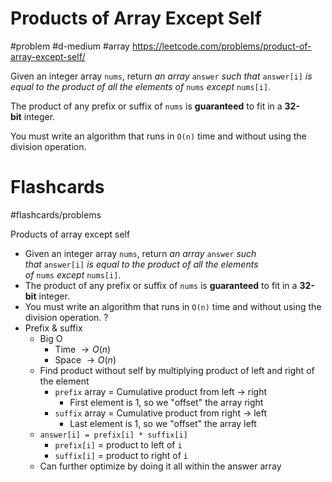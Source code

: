# Products of Array Except Self
#problem #d-medium #array
https://leetcode.com/problems/product-of-array-except-self/

Given an integer array `nums`, return _an array_ `answer` _such that_ `answer[i]` _is equal to the product of all the elements of_ `nums` _except_ `nums[i]`.

The product of any prefix or suffix of `nums` is **guaranteed** to fit in a **32-bit** integer.

You must write an algorithm that runs in `O(n)` time and without using the division operation.

# Flashcards
#flashcards/problems 

Products of array except self
- Given an integer array `nums`, return _an array_ `answer` _such that_ `answer[i]` _is equal to the product of all the elements of_ `nums` _except_ `nums[i]`.
- The product of any prefix or suffix of `nums` is **guaranteed** to fit in a **32-bit** integer.
- You must write an algorithm that runs in `O(n)` time and without using the division operation.
?
- Prefix & suffix
	- Big O
		- Time $\to O(n)$
		- Space $\to O(n)$
	- Find product without self by multiplying product of left and right of the element
		- `prefix` array = Cumulative product from left $\to$ right
			- First element is 1, so we "offset" the array right
		- `suffix` array = Cumulative product from right $\to$ left
			- Last element is 1, so we "offset" the array left
	- `answer[i] = prefix[i] * suffix[i]`
		- `prefix[i]` = product to left of `i`
		- `suffix[i]` = product to right of `i`
	- Can further optimize by doing it all within the answer array
<!--SR:!2025-01-20,8,250-->